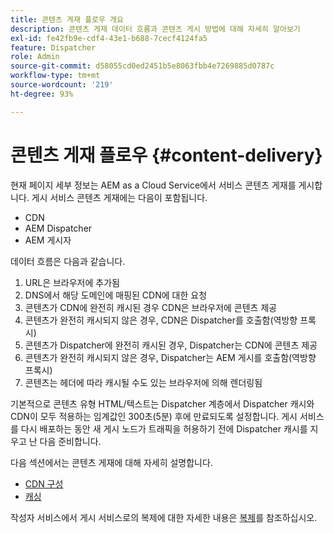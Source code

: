 ```yaml
---
title: 콘텐츠 게재 플로우 개요
description: 콘텐츠 게재 데이터 흐름과 콘텐츠 게시 방법에 대해 자세히 알아보기
exl-id: fe42fb9e-cdf4-43e1-b688-7cecf4124fa5
feature: Dispatcher
role: Admin
source-git-commit: d58055cd0ed2451b5e8063fbb4e7269885d0787c
workflow-type: tm+mt
source-wordcount: '219'
ht-degree: 93%

---
```


# 콘텐츠 게재 플로우 {#content-delivery}

현재 페이지 세부 정보는 AEM as a Cloud Service에서 서비스 콘텐츠 게재를 게시합니다. 게시 서비스 콘텐츠 게재에는 다음이 포함됩니다.

* CDN
* AEM Dispatcher
* AEM 게시자

데이터 흐름은 다음과 같습니다.

1. URL은 브라우저에 추가됨
1. DNS에서 해당 도메인에 매핑된 CDN에 대한 요청
1. 콘텐츠가 CDN에 완전히 캐시된 경우 CDN은 브라우저에 콘텐츠 제공
1. 콘텐츠가 완전히 캐시되지 않은 경우, CDN은 Dispatcher를 호출함(역방향 프록시)
1. 콘텐츠가 Dispatcher에 완전히 캐시된 경우, Dispatcher는 CDN에 콘텐츠 제공
1. 콘텐츠가 완전히 캐시되지 않은 경우, Dispatcher는 AEM 게시를 호출함(역방향 프록시)
1. 콘텐츠는 헤더에 따라 캐시될 수도 있는 브라우저에 의해 렌더링됨

기본적으로 콘텐츠 유형 HTML/텍스트는 Dispatcher 계층에서 Dispatcher 캐시와 CDN이 모두 적용하는 임계값인 300초(5분) 후에 만료되도록 설정합니다. 게시 서비스를 다시 배포하는 동안 새 게시 노드가 트래픽을 허용하기 전에 Dispatcher 캐시를 지우고 난 다음 준비합니다.

다음 섹션에서는 콘텐츠 게재에 대해 자세히 설명합니다.
* [CDN 구성](/help/implementing/dispatcher/cdn.md)
* [캐싱](/help/implementing/dispatcher/caching.md)

작성자 서비스에서 게시 서비스로의 복제에 대한 자세한 내용은 [복제](/help/operations/replication.md)를 참조하십시오.
